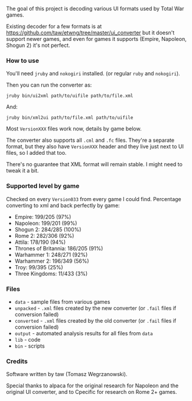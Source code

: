 The goal of this project is decoding various UI formats used by Total War games.

Existing decoder for a few formats is at https://github.com/taw/etwng/tree/master/ui_converter but it doesn't support newer games, and even for games it supports (Empire, Napoleon, Shogun 2) it's not perfect.

### How to use

You'll need `jruby` and `nokogiri` installed. (or regular `ruby` and `nokogiri`).

Then you can run the converter as:

```
jruby bin/ui2xml path/to/uifile path/to/file.xml
```

And:

```
jruby bin/xml2ui path/to/file.xml path/to/uifile
```

Most `VersionXXX` files work now, details by game below.

The converter also supports all `.cml` and `.fc` files. They're a separate format, but they also have `VersionXXX` header and they live just next to UI files, so I added that too.

There's no guarantee that XML format will remain stable. I might need to tweak it a bit.

### Supported level by game

Checked on every `Version033` from every game I could find. Percentage converting to xml and back perfectly by game:

* Empire: 199/205 (97%)
* Napoleon: 199/201 (99%)
* Shogun 2: 284/285 (100%)
* Rome 2: 282/306 (92%)
* Attila: 178/190 (94%)
* Thrones of Britannia: 186/205 (91%)
* Warhammer 1: 248/271 (92%)
* Warhammer 2: 196/349 (56%)
* Troy: 99/395 (25%)
* Three Kingdoms: 11/433 (3%)

### Files

* `data` - sample files from various games
* `unpacked` - `.xml` files created by the new converter (or `.fail` files if conversion failed)
* `converted` - `.xml` files created by the old converter (or `.fail` files if conversion failed)
* `output` - automated analysis results for all files from `data`
* `lib` - code
* `bin` - scripts

### Credits

Software written by taw (Tomasz Wegrzanowski).

Special thanks to alpaca for the original research for Napoleon and the original UI converter, and to Cpecific for research on Rome 2+ games.

